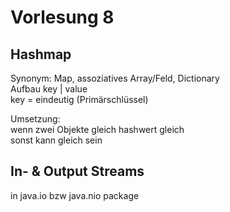 # Vorlesung 8

## Hashmap

Synonym: Map, assoziatives Array/Feld, Dictionary \
Aufbau key | value\
key = eindeutig (Primärschlüssel)

Umsetzung:\
wenn zwei Objekte gleich hashwert gleich\
sonst kann gleich sein

## In- & Output Streams
in java.io bzw java.nio package